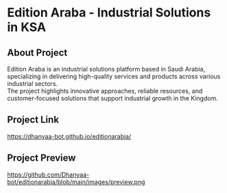 # Edition Araba - Industrial Solutions in KSA

## About Project  
Edition Araba is an industrial solutions platform based in Saudi Arabia, specializing in delivering high-quality services and products across various industrial sectors.  
The project highlights innovative approaches, reliable resources, and customer-focused solutions that support industrial growth in the Kingdom.  

## Project Link  
https://dhanyaa-bot.github.io/editionarabia/

## Project Preview  
https://github.com/Dhanyaa-bot/editionarabia/blob/main/images/preview.png
